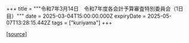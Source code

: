 +++
title = """令和7年3月14日　令和7年度各会計予算審査特別委員会（1日目）"""
date = 2025-03-04T15:00:00.000Z
expiryDate = 2025-05-07T13:28:15.442Z
tags = ["kuriyama"]
+++


[[source]](https://www.town.kuriyama.hokkaido.jp/site/gikai/26286.html)
